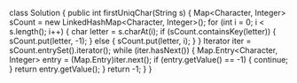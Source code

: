 
class Solution {
    public int firstUniqChar(String s) {
        Map<Character, Integer> sCount = new LinkedHashMap<Character, Integer>();
        for (int i = 0; i < s.length(); i++) {
            char letter = s.charAt(i);
            if (sCount.containsKey(letter)) {
                sCount.put(letter, -1);
            }
            else {
                sCount.put(letter, i);
            }
        }
        Iterator iter = sCount.entrySet().iterator();
        while (iter.hasNext()) {
            Map.Entry<Character, Integer> entry = (Map.Entry)iter.next();
            if (entry.getValue() == -1) {
                continue;
            }
            return entry.getValue();
        }
        return -1;
    }
}
